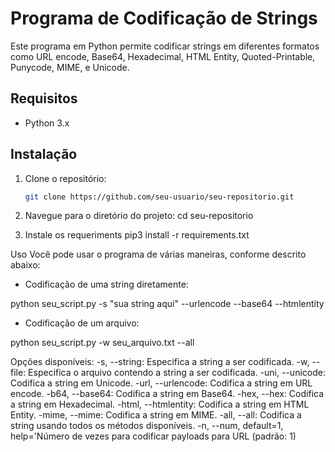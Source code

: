 # Programa de Codificação de Strings

Este programa em Python permite codificar strings em diferentes formatos como URL encode, Base64, Hexadecimal, HTML Entity, Quoted-Printable, Punycode, MIME, e Unicode.

## Requisitos

- Python 3.x

## Instalação

1. Clone o repositório:
   ```bash
   git clone https://github.com/seu-usuario/seu-repositorio.git

2. Navegue para o diretório do projeto:
    cd seu-repositorio

3. Instale os requeriments
    pip3 install -r requirements.txt


Uso
Você pode usar o programa de várias maneiras, conforme descrito abaixo:

- Codificação de uma string diretamente:

python seu_script.py -s "sua string aqui" --urlencode --base64 --htmlentity

- Codificação de um arquivo:

python seu_script.py -w seu_arquivo.txt --all


Opções disponíveis:
-s, --string: Especifica a string a ser codificada.
-w, --file: Especifica o arquivo contendo a string a ser codificada.
-uni, --unicode: Codifica a string em Unicode.
-url, --urlencode: Codifica a string em URL encode.
-b64, --base64: Codifica a string em Base64.
-hex, --hex: Codifica a string em Hexadecimal.
-html, --htmlentity: Codifica a string em HTML Entity.
-mime, --mime: Codifica a string em MIME.
-all, --all: Codifica a string usando todos os métodos disponíveis.
-n, --num, default=1, help='Número de vezes para codificar payloads para URL (padrão: 1)
